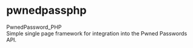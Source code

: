 # pwnedpassphp
PwnedPassword_PHP  
Simple single page framework for integration into the Pwned Passwords API.
